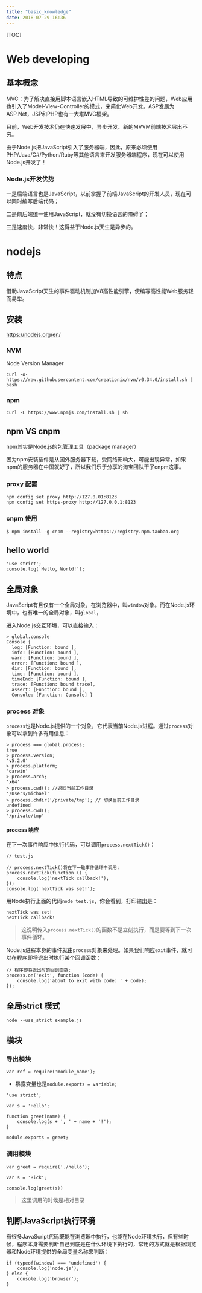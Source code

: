 ```yaml
---
title: "basic_knowledge"
date: 2018-07-29 16:36
---
```


[TOC]





# Web developing

## 基本概念

MVC：为了解决直接用脚本语言嵌入HTML导致的可维护性差的问题，Web应用也引入了Model-View-Controller的模式，来简化Web开发。ASP发展为ASP.Net，JSP和PHP也有一大堆MVC框架。

目前，Web开发技术仍在快速发展中，异步开发、新的MVVM前端技术层出不穷。

由于Node.js把JavaScript引入了服务器端，因此，原来必须使用PHP/Java/C#/Python/Ruby等其他语言来开发服务器端程序，现在可以使用Node.js开发了！



### Node.js开发优势

一是后端语言也是JavaScript，以前掌握了前端JavaScript的开发人员，现在可以同时编写后端代码；

二是前后端统一使用JavaScript，就没有切换语言的障碍了；

三是速度快，非常快！这得益于Node.js天生是异步的。





# nodejs



## 特点

借助JavaScript天生的事件驱动机制加V8高性能引擎，使编写高性能Web服务轻而易举。



## 安装

https://nodejs.org/en/



### NVM

Node Version Manager

```
curl -o- https://raw.githubusercontent.com/creationix/nvm/v0.34.0/install.sh | bash
```



### npm

```
curl -L https://www.npmjs.com/install.sh | sh
```



## npm VS cnpm

npm其实是Node.js的包管理工具（package manager）



因为npm安装插件是从国外服务器下载，受网络影响大，可能出现异常，如果npm的服务器在中国就好了，所以我们乐于分享的淘宝团队干了cnpm这事。



### proxy 配置

```
npm config set proxy http://127.0.01:8123
npm config set https-proxy http://127.0.0.1:8123
```





### cnpm 使用

```
$ npm install -g cnpm --registry=https://registry.npm.taobao.org
```



## hello world

```
'use strict';
console.log('Hello, World!');
```



## 全局对象

JavaScript有且仅有一个全局对象，在浏览器中，叫`window`对象。而在Node.js环境中，也有唯一的全局对象，叫`global`，

进入Node.js交互环境，可以直接输入：

```
> global.console
Console {
  log: [Function: bound ],
  info: [Function: bound ],
  warn: [Function: bound ],
  error: [Function: bound ],
  dir: [Function: bound ],
  time: [Function: bound ],
  timeEnd: [Function: bound ],
  trace: [Function: bound trace],
  assert: [Function: bound ],
  Console: [Function: Console] }
```



### process 对象

`process`也是Node.js提供的一个对象，它代表当前Node.js进程。通过`process`对象可以拿到许多有用信息：

```
> process === global.process;
true
> process.version;
'v5.2.0'
> process.platform;
'darwin'
> process.arch;
'x64'
> process.cwd(); //返回当前工作目录
'/Users/michael'
> process.chdir('/private/tmp'); // 切换当前工作目录
undefined
> process.cwd();
'/private/tmp'
```

 

#### process 响应

在下一次事件响应中执行代码，可以调用`process.nextTick()`：

```
// test.js

// process.nextTick()将在下一轮事件循环中调用:
process.nextTick(function () {
    console.log('nextTick callback!');
});
console.log('nextTick was set!');
```

用Node执行上面的代码`node test.js`，你会看到，打印输出是：

```
nextTick was set!
nextTick callback!
```

> 这说明传入`process.nextTick()`的函数不是立刻执行，而是要等到下一次事件循环。



Node.js进程本身的事件就由`process`对象来处理。如果我们响应`exit`事件，就可以在程序即将退出时执行某个回调函数：

```
// 程序即将退出时的回调函数:
process.on('exit', function (code) {
    console.log('about to exit with code: ' + code);
});
```



## 全局strict 模式

```
node --use_strict example.js
```



## 模块



### 导出模块

`var ref = require('module_name');`

* 暴露变量也是`module.exports = variable;`

```
'use strict';

var s = 'Hello';

function greet(name) {
    console.log(s + ', ' + name + '!');
}

module.exports = greet;
```



### 调用模块

```
var greet = require('./hello');

var s = 'Rick';

console.log(greet(s))
```

> 这里调用的时候是相对目录





## 判断JavaScript执行环境

有很多JavaScript代码既能在浏览器中执行，也能在Node环境执行，但有些时候，程序本身需要判断自己到底是在什么环境下执行的，常用的方式就是根据浏览器和Node环境提供的全局变量名称来判断：

```
if (typeof(window) === 'undefined') {
    console.log('node.js');
} else {
    console.log('browser');
}
```